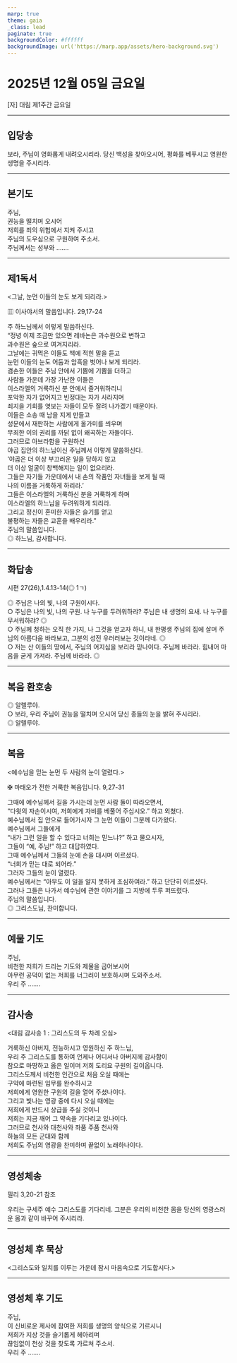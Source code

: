 ```yaml
---
marp: true
theme: gaia
_class: lead
paginate: true
backgroundColor: #ffffff
backgroundImage: url('https://marp.app/assets/hero-background.svg')
---
```


# 2025년 12월 05일 금요일

[자] 대림 제1주간 금요일  




---

## 입당송

보라, 주님이 영화롭게 내려오시리라. 당신 백성을 찾아오시어, 평화를 베푸시고 영원한 생명을 주시리라.  
  


---

## 본기도

주님,  
권능을 떨치며 오시어  
저희를 죄의 위험에서 지켜 주시고  
주님의 도우심으로 구원하여 주소서.  
주님께서는 성부와 …….  
  


---

## 제1독서

<그날, 눈먼 이들의 눈도 보게 되리라.>

▥ 이사야서의 말씀입니다. 29,17-24

주 하느님께서 이렇게 말씀하신다.  
“정녕 이제 조금만 있으면 레바논은 과수원으로 변하고  
과수원은 숲으로 여겨지리라.  
그날에는 귀먹은 이들도 책에 적힌 말을 듣고  
눈먼 이들의 눈도 어둠과 암흑을 벗어나 보게 되리라.  
겸손한 이들은 주님 안에서 기쁨에 기쁨을 더하고  
사람들 가운데 가장 가난한 이들은  
이스라엘의 거룩하신 분 안에서 즐거워하리니  
포악한 자가 없어지고 빈정대는 자가 사라지며  
죄지을 기회를 엿보는 자들이 모두 잘려 나가겠기 때문이다.  
이들은 소송 때 남을 지게 만들고  
성문에서 재판하는 사람에게 올가미를 씌우며  
무죄한 이의 권리를 까닭 없이 왜곡하는 자들이다.  
그러므로 아브라함을 구원하신  
야곱 집안의 하느님이신 주님께서 이렇게 말씀하신다.  
‘야곱은 더 이상 부끄러운 일을 당하지 않고  
더 이상 얼굴이 창백해지는 일이 없으리라.  
그들은 자기들 가운데에서 내 손의 작품인 자녀들을 보게 될 때  
나의 이름을 거룩하게 하리라.’  
그들은 이스라엘의 거룩하신 분을 거룩하게 하며  
이스라엘의 하느님을 두려워하게 되리라.  
그리고 정신이 혼미한 자들은 슬기를 얻고  
불평하는 자들은 교훈을 배우리라.”  
주님의 말씀입니다.  
◎ 하느님, 감사합니다.  
  


---

## 화답송

시편 27(26),1.4.13-14(◎ 1ㄱ)

◎ 주님은 나의 빛, 나의 구원이시다.  
○ 주님은 나의 빛, 나의 구원. 나 누구를 두려워하랴? 주님은 내 생명의 요새. 나 누구를 무서워하랴? ◎  
○ 주님께 청하는 오직 한 가지, 나 그것을 얻고자 하니, 내 한평생 주님의 집에 살며 주님의 아름다움 바라보고, 그분의 성전 우러러보는 것이라네. ◎  
○ 저는 산 이들의 땅에서, 주님의 어지심을 보리라 믿나이다. 주님께 바라라. 힘내어 마음을 굳게 가져라. 주님께 바라라. ◎  
  


---

## 복음 환호송

◎ 알렐루야.  
○ 보라, 우리 주님이 권능을 떨치며 오시어 당신 종들의 눈을 밝혀 주시리라.  
◎ 알렐루야.  
  


---

## 복음

<예수님을 믿는 눈먼 두 사람의 눈이 열렸다.>

✠ 마태오가 전한 거룩한 복음입니다. 9,27-31

그때에 예수님께서 길을 가시는데 눈먼 사람 둘이 따라오면서,  
“다윗의 자손이시여, 저희에게 자비를 베풀어 주십시오.” 하고 외쳤다.  
예수님께서 집 안으로 들어가시자 그 눈먼 이들이 그분께 다가왔다.  
예수님께서 그들에게  
“내가 그런 일을 할 수 있다고 너희는 믿느냐?” 하고 물으시자,  
그들이 “예, 주님!” 하고 대답하였다.  
그때 예수님께서 그들의 눈에 손을 대시며 이르셨다.  
“너희가 믿는 대로 되어라.”  
그러자 그들의 눈이 열렸다.  
예수님께서는 “아무도 이 일을 알지 못하게 조심하여라.” 하고 단단히 이르셨다.  
그러나 그들은 나가서 예수님에 관한 이야기를 그 지방에 두루 퍼뜨렸다.  
주님의 말씀입니다.  
◎ 그리스도님, 찬미합니다.  
  


---

## 예물 기도

주님,  
비천한 저희가 드리는 기도와 제물을 굽어보시어  
아무런 공덕이 없는 저희를 너그러이 보호하시며 도와주소서.  
우리 주 …….  
  


---

## 감사송

<대림 감사송 1 : 그리스도의 두 차례 오심>

거룩하신 아버지, 전능하시고 영원하신 주 하느님,  
우리 주 그리스도를 통하여 언제나 어디서나 아버지께 감사함이  
참으로 마땅하고 옳은 일이며 저희 도리요 구원의 길이옵니다.  
그리스도께서 비천한 인간으로 처음 오실 때에는  
구약에 마련된 임무를 완수하시고  
저희에게 영원한 구원의 길을 열어 주셨나이다.  
그리고 빛나는 영광 중에 다시 오실 때에는  
저희에게 반드시 상급을 주실 것이니  
저희는 지금 깨어 그 약속을 기다리고 있나이다.  
그러므로 천사와 대천사와 좌품 주품 천사와  
하늘의 모든 군대와 함께  
저희도 주님의 영광을 찬미하며 끝없이 노래하나이다.  
  


---

## 영성체송

필리 3,20-21 참조

우리는 구세주 예수 그리스도를 기다리네. 그분은 우리의 비천한 몸을 당신의 영광스러운 몸과 같이 바꾸어 주시리라.  
  


---

## 영성체 후 묵상

<그리스도와 일치를 이루는 가운데 잠시 마음속으로 기도합시다.>  


---

## 영성체 후 기도

주님,  
이 신비로운 제사에 참여한 저희를 생명의 양식으로 기르시니  
저희가 지상 것을 슬기롭게 헤아리며  
끊임없이 천상 것을 찾도록 가르쳐 주소서.  
우리 주 …….